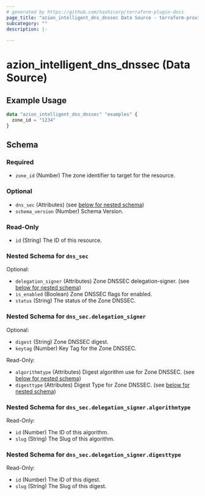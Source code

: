 ```yaml
---
# generated by https://github.com/hashicorp/terraform-plugin-docs
page_title: "azion_intelligent_dns_dnssec Data Source - terraform-provider-azion"
subcategory: ""
description: |-
  
---
```


# azion_intelligent_dns_dnssec (Data Source)



## Example Usage

```terraform
data "azion_intelligent_dns_dnssec" "examples" {
  zone_id = "1234"
}
```

<!-- schema generated by tfplugindocs -->
## Schema

### Required

- `zone_id` (Number) The zone identifier to target for the resource.

### Optional

- `dns_sec` (Attributes) (see [below for nested schema](#nestedatt--dns_sec))
- `schema_version` (Number) Schema Version.

### Read-Only

- `id` (String) The ID of this resource.

<a id="nestedatt--dns_sec"></a>
### Nested Schema for `dns_sec`

Optional:

- `delegation_signer` (Attributes) Zone DNSSEC delegation-signer. (see [below for nested schema](#nestedatt--dns_sec--delegation_signer))
- `is_enabled` (Boolean) Zone DNSSEC flags for enabled.
- `status` (String) The status of the Zone DNSSEC.

<a id="nestedatt--dns_sec--delegation_signer"></a>
### Nested Schema for `dns_sec.delegation_signer`

Optional:

- `digest` (String) Zone DNSSEC digest.
- `keytag` (Number) Key Tag for the Zone DNSSEC.

Read-Only:

- `algorithmtype` (Attributes) Digest algorithm use for Zone DNSSEC. (see [below for nested schema](#nestedatt--dns_sec--delegation_signer--algorithmtype))
- `digesttype` (Attributes) Digest Type for Zone DNSSEC. (see [below for nested schema](#nestedatt--dns_sec--delegation_signer--digesttype))

<a id="nestedatt--dns_sec--delegation_signer--algorithmtype"></a>
### Nested Schema for `dns_sec.delegation_signer.algorithmtype`

Read-Only:

- `id` (Number) The ID of this algorithm.
- `slug` (String) The Slug of this algorithm.


<a id="nestedatt--dns_sec--delegation_signer--digesttype"></a>
### Nested Schema for `dns_sec.delegation_signer.digesttype`

Read-Only:

- `id` (Number) The ID of this digest.
- `slug` (String) The Slug of this digest.


